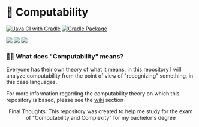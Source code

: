 # 🧮 Computability
[![Java CI with Gradle](https://github.com/Tony0380/Computability/actions/workflows/gradle.yml/badge.svg)](https://github.com/Tony0380/Computability/actions/workflows/gradle.yml)
[![Gradle Package](https://github.com/Tony0380/Computability/actions/workflows/gradle-publish.yml/badge.svg)](https://github.com/Tony0380/Computability/actions/workflows/gradle-publish.yml)
<p>
<img src="https://img.shields.io/badge/Java-ED8B00?style=for-the-badge&logo=openjdk&logoColor=white">
<img src="https://img.shields.io/static/v1?style=for-the-badge&message=Gradle&color=02303A&logo=Gradle&logoColor=FFFFFF&label=">
<img src="https://img.shields.io/static/v1?style=for-the-badge&message=Docker&color=2496ED&logo=Docker&logoColor=FFFFFF&label=">
</p>
<h3>👨‍💻 What does "Computability" means?</h3>

<p>
Everyone has their own theory of what it means, in this repository I will analyze computability from the point of view of "recognizing" something, in this case languages.
</p>

<p>
For more information regarding the computability theory on which this repository is based, please see the <a href="https://github.com/Tony0380/Computability/wiki"> wiki</a> section
</p>


<p align = "center">
Final Thoughts: This repository was created to help me study for the exam of "Computability and Complexity" for my bachelor's degree
</p>
